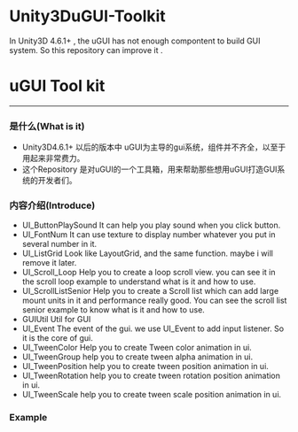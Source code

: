 ﻿# Unity3DuGUI-Toolkit
In Unity3D 4.6.1+ , the uGUI has not enough compontent to build GUI system. So this repository can improve it .

# uGUI Tool kit
---------------------

### 是什么(What is it)
* Unity3D4.6.1+ 以后的版本中 uGUI为主导的gui系统，组件并不齐全，以至于用起来非常费力。
* 这个Repository 是对uGUI的一个工具箱，用来帮助那些想用uGUI打造GUI系统的开发者们。

### 内容介绍(Introduce)
* UI_ButtonPlaySound
	It can help you play sound when you click button.
* UI_FontNum
	It can use texture to display number whatever you put in several number in it.
* UI_ListGrid
	Look like LayoutGrid, and the same function. maybe i will remove it later.
* UI_Scroll_Loop
	Help you to create a loop scroll view. you can see it in the scroll loop example to understand what is it and how to use.
* UI_ScrollListSenior
	Help you to create a Scroll list which can add large mount units in it and performance really good. You can see the scroll list senior example to know what is it and how to use.
* GUIUtil
	Util for GUI
* UI_Event
	The event of the gui. we use UI_Event to add input listener. So it is the core of gui.
* UI_TweenColor
	Help you to create Tween color animation in ui.
* UI_TweenGroup
	help you to create tween alpha animation in ui.
* UI_TweenPosition
	help you to create tween position animation in ui.
* UI_TweenRotation
	help you to create tween rotation position animation in ui.
* UI_TweenScale
	help you to create  tween scale position animation in ui.

### Example

